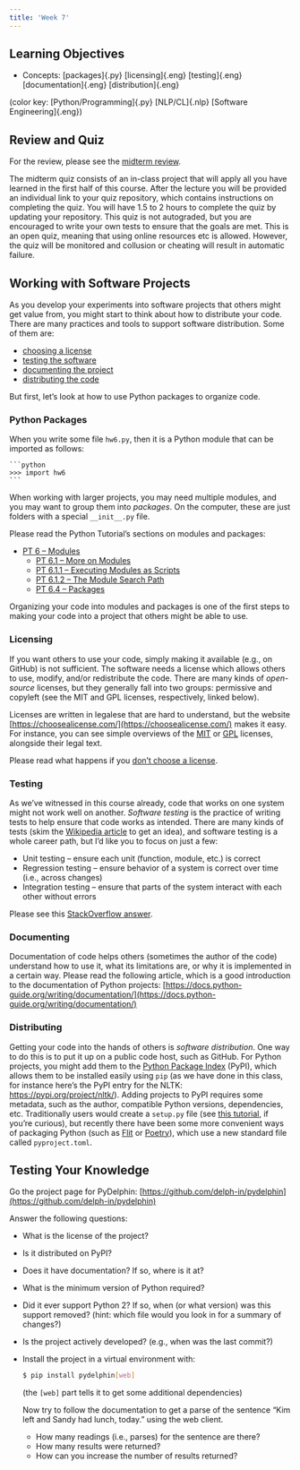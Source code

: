 ```yaml
---
title: 'Week 7'
---
```


##   Learning Objectives

*   Concepts:
    [packages]{.py}
    [licensing]{.eng}
    [testing]{.eng}
    [documentation]{.eng}
    [distribution]{.eng}

(color key: [Python/Programming]{.py} [NLP/CL]{.nlp} [Software Engineering]{.eng})

## Review and Quiz

For the review, please see the [midterm review](midterm-review.html).

The midterm quiz consists of an in-class project that will apply all you have
learned in the first half of this course. After the lecture you will be provided
an individual link to your quiz repository, which contains instructions on
completing the quiz. You will have 1.5 to 2 hours to complete the quiz by
updating your repository. This quiz is not autograded, but you are encouraged
to write your own tests to ensure that the goals are met. This is an open quiz,
meaning that using online resources etc is allowed. However, the quiz will be
monitored and collusion or cheating will result in automatic failure.

## Working with Software Projects

As you develop your experiments into software projects that others might get
value from, you might start to think about how to distribute your code. There
are many practices and tools to support software distribution. Some of them are:

*   [choosing a license](#licensing)
*   [testing the software](#testing)
*   [documenting the project](#documenting)
*   [distributing the code](#distributing)

But first, let’s look at how to use Python packages to organize code.

### Python Packages

When you write some file `hw6.py`, then it is a Python module that can be
imported as follows:

    ```python
    >>> import hw6
    ```

When working with larger projects, you may need multiple modules, and you may
want to group them into _packages_. On the computer, these are just folders
with a special `__init__.py` file.

Please read the Python Tutorial’s sections on modules and packages:

*   [PT 6 – Modules](https://docs.python.org/3/tutorial/modules.html)
    - [PT 6.1 – More on Modules](https://docs.python.org/3/tutorial/modules.html#more-on-modules)
    - [PT 6.1.1 – Executing Modules as Scripts](https://docs.python.org/3/tutorial/modules.html#executing-modules-as-scripts)
    - [PT 6.1.2 – The Module Search Path](https://docs.python.org/3/tutorial/modules.html#the-module-search-path)
    - [PT 6.4 – Packages](https://docs.python.org/3/tutorial/modules.html#packages)

Organizing your code into modules and packages is one of the first steps to
making your code into a project that others might be able to use.

### Licensing

If you want others to use your code, simply making it available (e.g., on
GitHub) is not sufficient. The software needs a license which allows others
to use, modify, and/or redistribute the code. There are many kinds of
_open-source_ licenses, but they generally fall into two groups: permissive
and copyleft (see the MIT and GPL licenses, respectively, linked below).

Licenses are written in legalese that are hard to understand, but the website [https://choosealicense.com/](https://choosealicense.com/) makes it easy. For
instance, you can see simple overviews of the
[MIT](https://choosealicense.com/licenses/mit/) or
[GPL](https://choosealicense.com/licenses/gpl-3.0/) licenses, alongside their
legal text.

Please read what happens if you [don’t choose a license](https://choosealicense.com/no-permission/).

### Testing

As we’ve witnessed in this course already, code that works on one system
might not work well on another. _Software testing_ is the practice of writing
tests to help ensure that code works as intended. There are many kinds of
tests (skim the [Wikipedia article](https://en.wikipedia.org/wiki/Software_testing)
to get an idea), and software testing is a whole career path, but I’d like
you to focus on just a few:

*   Unit testing – ensure each unit (function, module, etc.) is correct
*   Regression testing – ensure behavior of a system is correct over time (i.e., across changes)
*   Integration testing – ensure that parts of the system interact with each other without errors

Please see this [StackOverflow answer](https://stackoverflow.com/a/520116/1441112).

### Documenting

Documentation of code helps others (sometimes the author of the code)
understand how to use it, what its limitations are, or why it is implemented
in a certain way. Please read the following article, which is a good
introduction to the documentation of Python projects: [https://docs.python-guide.org/writing/documentation/](https://docs.python-guide.org/writing/documentation/)

### Distributing

Getting your code into the hands of others is _software distribution_. One way
to do this is to put it up on a public code host, such as GitHub. For Python
projects, you might add them to the [Python Package Index](https://pypi.org/)
(PyPI), which allows them to be installed easily using `pip` (as we have done
in this class, for instance here’s the PyPI entry for the NLTK: https://pypi.org/project/nltk/).
Adding projects to PyPI requires some metadata, such as the author,
compatible Python versions, dependencies, etc. Traditionally users would
create a `setup.py` file (see [this tutorial](https://packaging.python.org/tutorials/packaging-projects/#creating-setup-py),
if you’re curious), but recently there have been some more convenient ways
of packaging Python (such as [Flit](https://flit.readthedocs.io/en/latest/)
or [Poetry](https://python-poetry.org/)), which use a new standard file
called `pyproject.toml`.

## Testing Your Knowledge

Go the project page for PyDelphin: [https://github.com/delph-in/pydelphin](https://github.com/delph-in/pydelphin)

Answer the following questions:

*   What is the license of the project?
*   Is it distributed on PyPI?
*   Does it have documentation? If so, where is it at?
*   What is the minimum version of Python required?
*   Did it ever support Python 2? If so, when (or what version) was this
support removed? (hint: which file would you look in for a summary of changes?)
*   Is the project actively developed? (e.g., when was the last commit?)
*   Install the project in a virtual environment with:

    ```bash
    $ pip install pydelphin[web]
    ```

    (the `[web]` part tells it to get some additional dependencies)

    Now try to follow the documentation to get a parse of the sentence “Kim
    left and Sandy had lunch, today.” using the web client.

    *   How many readings (i.e., parses) for the sentence are there?
    *   How many results were returned?
    *   How can you increase the number of results returned?
